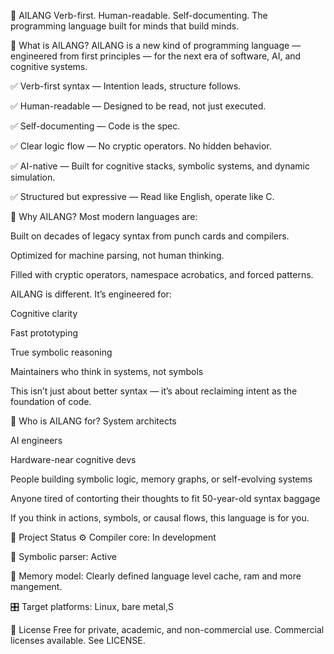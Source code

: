 🧠 AILANG
Verb-first. Human-readable. Self-documenting.
The programming language built for minds that build minds.

🚀 What is AILANG?
AILANG is a new kind of programming language — engineered from first principles — for the next era of software, AI, and cognitive systems.

✅ Verb-first syntax — Intention leads, structure follows.

✅ Human-readable — Designed to be read, not just executed.

✅ Self-documenting — Code is the spec.

✅ Clear logic flow — No cryptic operators. No hidden behavior.

✅ AI-native — Built for cognitive stacks, symbolic systems, and dynamic simulation.

✅ Structured but expressive — Read like English, operate like C.

🧬 Why AILANG?
Most modern languages are:

Built on decades of legacy syntax from punch cards and compilers.

Optimized for machine parsing, not human thinking.

Filled with cryptic operators, namespace acrobatics, and forced patterns.

AILANG is different.
It’s engineered for:

Cognitive clarity

Fast prototyping

True symbolic reasoning

Maintainers who think in systems, not symbols

This isn’t just about better syntax — it’s about reclaiming intent as the foundation of code.



🧠 Who is AILANG for?
System architects

AI engineers

Hardware-near cognitive devs

People building symbolic logic, memory graphs, or self-evolving systems

Anyone tired of contorting their thoughts to fit 50-year-old syntax baggage

If you think in actions, symbols, or causal flows, this language is for you.

🔧 Project Status
⚙️ Compiler core: In development

🧠 Symbolic parser: Active

🧵 Memory model: Clearly defined language level cache, ram and more mangement. 

🎛️ Target platforms: Linux, bare metal,S

📝 License
Free for private, academic, and non-commercial use.
Commercial licenses available. See LICENSE.
